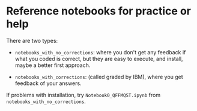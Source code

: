 # Reference notebooks for practice or help

There are two types:

- `notebooks_with_no_corrections`: where you don't get any feedback if what you coded is correct, but they are easy to execute, and install, maybe a better first approach.

- `notebooks_with_corrections`: (called graded by IBM), where you get feedback of your answers.


If problems with installation, try `Notebook0_QFFMQST.ipynb` from `notebooks_with_no_corrections`.